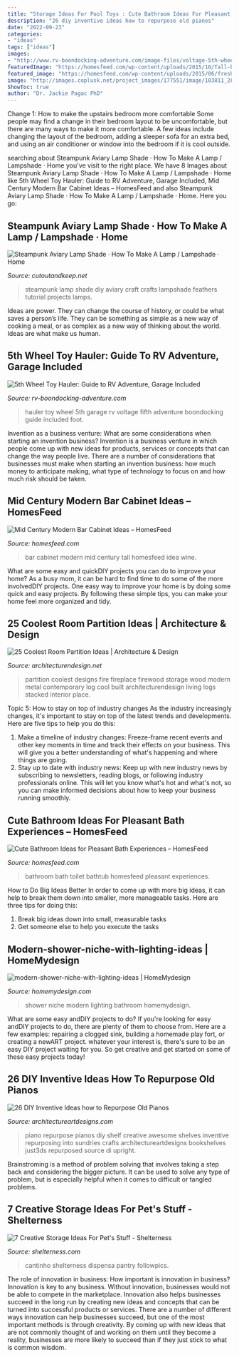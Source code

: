 ```yaml
---
title: "Storage Ideas For Pool Toys : Cute Bathroom Ideas For Pleasant Bath Experiences – Homesfeed"
description: "26 diy inventive ideas how to repurpose old pianos"
date: "2022-09-23"
categories:
- "ideas"
tags: ["ideas"]
images:
- "http://www.rv-boondocking-adventure.com/image-files/voltage-5th-wheel-toy-hauler.jpg"
featuredImage: "https://homesfeed.com/wp-content/uploads/2015/10/Tall-bar-cabinet-idea-with-open-shelves-for-storing-wine-glasses-shaker-and-wine-bottles-.jpg"
featured_image: "https://homesfeed.com/wp-content/uploads/2015/06/fresh-blue-cute-bathroom-ideas-with-bathtub-covered-with-curtain-and-toilet-and-white-vanity-units-plus-mirror-and-sink-and-tile-floor-and-wall-scones.jpg"
image: "http://images.coplusk.net/project_images/177551/image/103811_2F2014-08-07-091451-DSCN1927.jpg"
ShowToc: true
author: "Dr. Jackie Pagac PhD"
---
```



Change 1: How to make the upstairs bedroom more comfortable
Some people may find a change in their bedroom layout to be uncomfortable, but there are many ways to make it more comfortable. A few ideas include changing the layout of the bedroom, adding a sleeper sofa for an extra bed, and using an air conditioner or window into the bedroom if it is cool outside.

	

		
searching about Steampunk Aviary Lamp Shade · How To Make A Lamp / Lampshade · Home you've visit to the right place. We have 8 Images about Steampunk Aviary Lamp Shade · How To Make A Lamp / Lampshade · Home like 5th Wheel Toy Hauler: Guide to RV Adventure, Garage Included, Mid Century Modern Bar Cabinet Ideas – HomesFeed and also Steampunk Aviary Lamp Shade · How To Make A Lamp / Lampshade · Home. Here you go:
		
    
## Steampunk Aviary Lamp Shade · How To Make A Lamp / Lampshade · Home

<img loading=lazy src="http://images.coplusk.net/project_images/177551/image/103811_2F2014-08-07-091451-DSCN1927.jpg" onerror="this.onerror=null;this.src='https://tse4.mm.bing.net/th?id=OIP.7hlk0ifrv0j7uq9VF8n4BwHaJ4&amp;pid=15.1';" alt="Steampunk Aviary Lamp Shade · How To Make A Lamp / Lampshade · Home">

_Source: cutoutandkeep.net_

>steampunk lamp shade diy aviary craft crafts lampshade feathers tutorial projects lamps. 

	

Ideas are power. They can change the course of history, or could be what saves a person’s life. They can be something as simple as a new way of cooking a meal, or as complex as a new way of thinking about the world. Ideas are what make us human.

    
## 5th Wheel Toy Hauler: Guide To RV Adventure, Garage Included

<img loading=lazy src="http://www.rv-boondocking-adventure.com/image-files/voltage-5th-wheel-toy-hauler.jpg" onerror="this.onerror=null;this.src='https://tse2.mm.bing.net/th?id=OIP.O-lYURNbSYW1G6kthVD9hQAAAA&amp;pid=15.1';" alt="5th Wheel Toy Hauler: Guide to RV Adventure, Garage Included">

_Source: rv-boondocking-adventure.com_

>hauler toy wheel 5th garage rv voltage fifth adventure boondocking guide included foot. 

	

Invention as a business venture: What are some considerations when starting an invention business?
Invention is a business venture in which people come up with new ideas for products, services or concepts that can change the way people live. There are a number of considerations that businesses must make when starting an invention business: how much money to anticipate making, what type of technology to focus on and how much risk should be taken.

    
## Mid Century Modern Bar Cabinet Ideas – HomesFeed

<img loading=lazy src="https://homesfeed.com/wp-content/uploads/2015/10/Tall-bar-cabinet-idea-with-open-shelves-for-storing-wine-glasses-shaker-and-wine-bottles-.jpg" onerror="this.onerror=null;this.src='https://tse3.mm.bing.net/th?id=OIP.fybVGrpYjcFQ1ycLfRFSRQHaJ4&amp;pid=15.1';" alt="Mid Century Modern Bar Cabinet Ideas – HomesFeed">

_Source: homesfeed.com_

>bar cabinet modern mid century tall homesfeed idea wine. 

	

What are some easy and quickDIY projects you can do to improve your home?
As a busy mom, it can be hard to find time to do some of the more involvedDIY projects. One easy way to improve your home is by doing some quick and easy projects. By following these simple tips, you can make your home feel more organized and tidy.

    
## 25 Coolest Room Partition Ideas | Architecture &amp; Design

<img loading=lazy src="http://cdn.architecturendesign.net/wp-content/uploads/2014/08/1742.jpg" onerror="this.onerror=null;this.src='https://tse3.mm.bing.net/th?id=OIP.ovTblCgTk6jpb7B_ULeNwAHaLI&amp;pid=15.1';" alt="25 Coolest Room Partition Ideas | Architecture &amp; Design">

_Source: architecturendesign.net_

>partition coolest designs fire fireplace firewood storage wood modern metal contemporary log cool built architecturendesign living logs stacked interior place. 

	

Topic 5: How to stay on top of industry changes
As the industry increasingly changes, it's important to stay on top of the latest trends and developments. Here are five tips to help you do this:
1. Make a timeline of industry changes: Freeze-frame recent events and other key moments in time and track their effects on your business. This will give you a better understanding of what's happening and where things are going.
2. Stay up to date with industry news: Keep up with new industry news by subscribing to newsletters, reading blogs, or following industry professionals online. This will let you know what's hot and what's not, so you can make informed decisions about how to keep your business running smoothly.

    
## Cute Bathroom Ideas For Pleasant Bath Experiences – HomesFeed

<img loading=lazy src="https://homesfeed.com/wp-content/uploads/2015/06/fresh-blue-cute-bathroom-ideas-with-bathtub-covered-with-curtain-and-toilet-and-white-vanity-units-plus-mirror-and-sink-and-tile-floor-and-wall-scones.jpg" onerror="this.onerror=null;this.src='https://tse3.mm.bing.net/th?id=OIP.Tbu6fdK-1fhTdD5vcmc84AHaLH&amp;pid=15.1';" alt="Cute Bathroom Ideas for Pleasant Bath Experiences – HomesFeed">

_Source: homesfeed.com_

>bathroom bath toilet bathtub homesfeed pleasant experiences. 

	

How to Do Big Ideas Better
In order to come up with more big ideas, it can help to break them down into smaller, more manageable tasks. Here are three tips for doing this:
1. Break big ideas down into small, measurable tasks
2. Get someone else to help you execute the tasks

    
## Modern-shower-niche-with-lighting-ideas | HomeMydesign

<img loading=lazy src="https://homemydesign.com/wp-content/uploads/2019/10/modern-shower-niche-with-lighting-ideas.jpg" onerror="this.onerror=null;this.src='https://tse3.mm.bing.net/th?id=OIP.DsJ2KRp6aTnbZbRkzIr-XgHaLS&amp;pid=15.1';" alt="modern-shower-niche-with-lighting-ideas | HomeMydesign">

_Source: homemydesign.com_

>shower niche modern lighting bathroom homemydesign. 

	

What are some easy andDIY projects to do?
If you're looking for easy andDIY projects to do, there are plenty of them to choose from. Here are a few examples: repairing a clogged sink, building a homemade play fort, or creating a newART project. whatever your interest is, there's sure to be an easy DIY project waiting for you. So get creative and get started on some of these easy projects today!

    
## 26 DIY Inventive Ideas How To Repurpose Old Pianos

<img loading=lazy src="https://www.architectureartdesigns.com/wp-content/uploads/2013/06/theperfectpairantiquesandsalon.wordpress._com_tag_piano-shelf_-630x842.jpg" onerror="this.onerror=null;this.src='https://tse2.mm.bing.net/th?id=OIP.2w7faqBXvjy8n75A1PNB1AHaJ5&amp;pid=15.1';" alt="26 DIY Inventive Ideas how to Repurpose Old Pianos">

_Source: architectureartdesigns.com_

>piano repurpose pianos diy shelf creative awesome shelves inventive repurposing into sundries crafts architectureartdesigns bookshelves just3ds repurposed source di upright. 

	

Brainstroming is a method of problem solving that involves taking a step back and considering the bigger picture. It can be used to solve any type of problem, but is especially helpful when it comes to difficult or tangled problems.

    
## 7 Creative Storage Ideas For Pet&#039;s Stuff - Shelterness

<img loading=lazy src="https://i.shelterness.com/pet-storage-ideas-1.jpg" onerror="this.onerror=null;this.src='https://tse3.mm.bing.net/th?id=OIP.5cVhKqhcTQpGVgX8gIH9WwAAAA&amp;pid=15.1';" alt="7 Creative Storage Ideas For Pet&#039;s Stuff - Shelterness">

_Source: shelterness.com_

>cantinho shelterness dispensa pantry followpics. 

	

The role of innovation in business: How important is innovation in business?
Innovation is key to any business. Without innovation, businesses would not be able to compete in the marketplace. Innovation also helps businesses succeed in the long run by creating new ideas and concepts that can be turned into successful products or services. There are a number of different ways innovation can help businesses succeed, but one of the most important methods is through creativity. By coming up with new ideas that are not commonly thought of and working on them until they become a reality, businesses are more likely to succeed than if they just stick to what is common wisdom.

